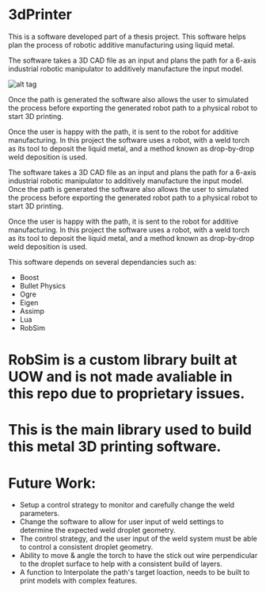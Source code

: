 # 3dPrinter

This is a software developed part of a thesis project.
This software helps plan the process of robotic additive manufacturing using liquid metal.

The software takes a 3D CAD file as an input and plans the path for a 6-axis industrial
robotic manipulator to additively manufacture the input model.

![alt tag](https://github.com/jclinton830/3dPrinter_git/blob/master/Images/software1.PNG "")

Once the path is generated the software also allows the user to simulated the process
before exporting the generated robot path to a physical robot to start 3D printing.

Once the user is happy with the path, it is sent to the robot for additive manufacturing.
In this project the software uses a robot, with a weld torch as its tool to deposit the liquid metal,
and a method known as drop-by-drop weld deposition is used.  

The software takes a 3D CAD file as an input and plans the path for a 6-axis industrial robotic manipulator to additively manufacture the input model. Once the path is generated the software also allows the user to simulated the process before exporting the generated robot path to a physical robot to start 3D printing. 

Once the user is happy with the path, it is sent to the robot for additive manufacturing. In this project the software uses a robot, with a weld torch as its tool to deposit the liquid metal, and a method known as drop-by-drop weld deposition is used.  

This software depends on several dependancies such as:

- Boost
- Bullet Physics
- Ogre
- Eigen
- Assimp
- Lua
- RobSim

RobSim is a custom library built at UOW and is not made avaliable in this repo due to proprietary issues.
========
This is the main library used to build this metal 3D printing software.
========

Future Work:
=========
- Setup a control strategy to monitor and carefully change the weld parameters.
- Change the software to allow for user input of weld settings to determine the expected weld droplet geometry.
- The control strategy, and the user input of the weld system must be able to control a consistent droplet geometry.
- Ability to move & angle the torch to have the stick out wire perpendicular to the droplet surface to help with a consistent build of layers.
- A function to Interpolate the path's target loaction, needs to be built to print models with complex features.
